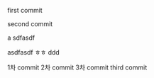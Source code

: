 first commit

second commit

a
sdfasdf

asdfasdf
ㅎㅎ
ddd

1차 commit
2차 commit
3차 commit
third commit
